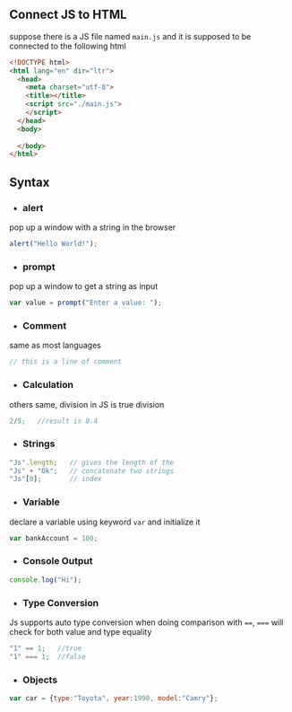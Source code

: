 ## Connect JS to HTML
suppose there is a JS file named `main.js` and it is supposed to be connected to the following html
```html
<!DOCTYPE html>
<html lang="en" dir="ltr">
  <head>
    <meta charset="utf-8">
    <title></title>
    <script src="./main.js">
    </script>
  </head>
  <body>
    
  </body>
</html>
```

## Syntax
- ### alert
pop up a window with a string in the browser
```Javascript
alert("Hello World!");
```
- ### prompt
pop up a window to get a string as input
```Javascript
var value = prompt("Enter a value: ");
```
- ### Comment
same as most languages
```Javascript
// this is a line of comment
```
- ### Calculation
others same, division in JS is true division
```Javascript
2/5;   //result is 0.4
```
- ### Strings
```Javascript
"Js".length;   // gives the length of the 
"Js" + "Ok";   // concatenate two strings
"Js"[0];       // index
```
- ### Variable
declare a variable using keyword `var` and initialize it
```Javascript
var bankAccount = 100;
```
- ### Console Output
```Javascript
console.log("Hi");
```
- ### Type Conversion
Js supports auto type conversion when doing comparison with `==`, `===` will check for both value and type equality
```Javascript
"1" == 1;   //true
"1" === 1;  //false
```
- ### Objects
```Javascript
var car = {type:"Toyota", year:1990, model:"Camry"};
```
